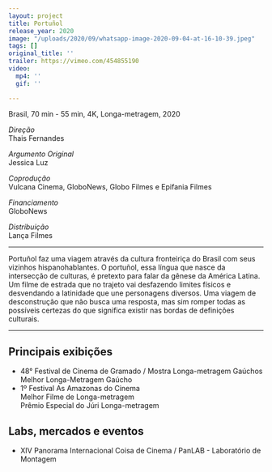 ```yaml
---
layout: project
title: Portuñol
release_year: 2020
image: "/uploads/2020/09/whatsapp-image-2020-09-04-at-16-10-39.jpeg"
tags: []
original_title: ''
trailer: https://vimeo.com/454855190
video:
  mp4: ''
  gif: ''

---
```

Brasil, 70 min - 55 min, 4K, Longa-metragem, 2020

_Direção_  
Thais Fernandes

_Argumento Original_  
Jessica Luz

_Coprodução_  
Vulcana Cinema, GloboNews, Globo Filmes e Epifania Filmes

_Financiamento_  
GloboNews

_Distribuição_  
Lança Filmes

***

Portuñol faz uma viagem através da cultura fronteiriça do Brasil com seus vizinhos hispanohablantes. O portuñol, essa língua que nasce da intersecção de culturas, é pretexto para falar da gênese da América Latina. Um filme de estrada que no trajeto vai desfazendo limites físicos e desvendando a latinidade que une personagens diversos. Uma viagem de desconstrução que não busca uma resposta, mas sim romper todas as possíveis certezas do que significa existir nas bordas de definições culturais.

***

## Principais exibições

* 48° Festival de Cinema de Gramado / Mostra Longa-metragem Gaúchos    
  Melhor Longa-Metragem Gaúcho
* 1º Festival As Amazonas do Cinema  
  Melhor Filme de Longa-metragem  
  Prêmio Especial do Júri Longa-metragem

## Labs, mercados e eventos

* XIV Panorama Internacional Coisa de Cinema / PanLAB - Laboratório de Montagem